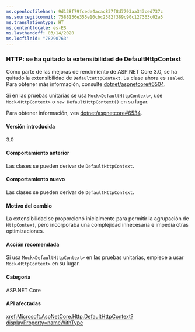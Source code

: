 ```yaml
---
ms.openlocfilehash: 9d138f79fcede4acac837f8d7793aa343ced737c
ms.sourcegitcommit: 7588136e355e10cbc2582f389c90c127363c02a5
ms.translationtype: HT
ms.contentlocale: es-ES
ms.lasthandoff: 03/14/2020
ms.locfileid: "78290763"
---
```

### <a name="http-defaulthttpcontext-extensibility-removed"></a>HTTP: se ha quitado la extensibilidad de DefaultHttpContext

Como parte de las mejoras de rendimiento de ASP.NET Core 3.0, se ha quitado la extensibilidad de `DefaultHttpContext`. La clase ahora es `sealed`. Para obtener más información, consulte [dotnet/aspnetcore#6504](https://github.com/dotnet/aspnetcore/pull/6504).

Si en las pruebas unitarias se usa `Mock<DefaultHttpContext>`, use `Mock<HttpContext>` o `new DefaultHttpContext()` en su lugar.

Para obtener información, vea [dotnet/aspnetcore#6534](https://github.com/dotnet/aspnetcore/issues/6534).

#### <a name="version-introduced"></a>Versión introducida

3.0

#### <a name="old-behavior"></a>Comportamiento anterior

Las clases se pueden derivar de `DefaultHttpContext`.

#### <a name="new-behavior"></a>Comportamiento nuevo

Las clases se pueden derivar de `DefaultHttpContext`.

#### <a name="reason-for-change"></a>Motivo del cambio

La extensibilidad se proporcionó inicialmente para permitir la agrupación de `HttpContext`, pero incorporaba una complejidad innecesaria e impedía otras optimizaciones.

#### <a name="recommended-action"></a>Acción recomendada

Si usa `Mock<DefaultHttpContext>` en las pruebas unitarias, empiece a usar `Mock<HttpContext>` en su lugar.

#### <a name="category"></a>Categoría

ASP.NET Core

#### <a name="affected-apis"></a>API afectadas

<xref:Microsoft.AspNetCore.Http.DefaultHttpContext?displayProperty=nameWithType>

<!--

#### Affected APIs

`T:Microsoft.AspNetCore.Http.DefaultHttpContext`

-->
